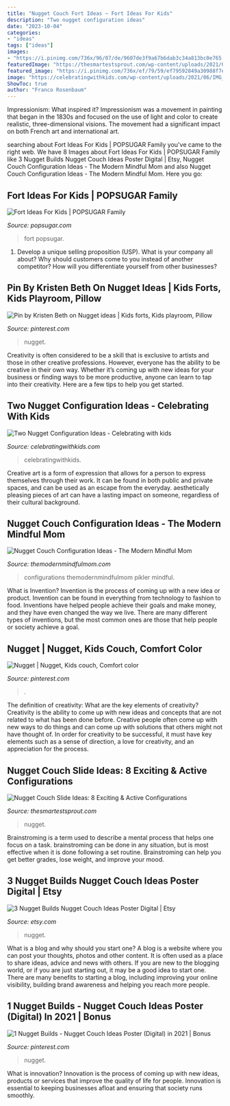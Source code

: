 ```yaml
---
title: "Nugget Couch Fort Ideas ~ Fort Ideas For Kids"
description: "Two nugget configuration ideas"
date: "2023-10-04"
categories:
- "ideas"
tags: ["ideas"]
images:
- "https://i.pinimg.com/736x/96/07/de/9607de3f9a67b6dab3c34a813bc0e765.jpg"
featuredImage: "https://thesmartestsprout.com/wp-content/uploads/2021/05/nugget-couch-slide-ideas-1280x853.jpg"
featured_image: "https://i.pinimg.com/736x/ef/79/59/ef79592849a30988f7e125d9d4e32753.jpg"
image: "https://celebratingwithkids.com/wp-content/uploads/2021/06/IMG_1178-2-1536x2048.jpg"
ShowToc: true
author: "Franco Rosenbaum"
---
```



Impressionism: What inspired it?
Impressionism was a movement in painting that began in the 1830s and focused on the use of light and color to create realistic, three-dimensional visions. The movement had a significant impact on both French art and international art.

	

		
searching about Fort Ideas For Kids | POPSUGAR Family you've came to the right web. We have 8 Images about Fort Ideas For Kids | POPSUGAR Family like 3 Nugget Builds Nugget Couch Ideas Poster Digital | Etsy, Nugget Couch Configuration Ideas - The Modern Mindful Mom and also Nugget Couch Configuration Ideas - The Modern Mindful Mom. Here you go:
		
    
## Fort Ideas For Kids | POPSUGAR Family

<img loading=lazy src="https://media1.popsugar-assets.com/files/thumbor/XOceig7_FmPDsVpKVdcwqKIse5U/fit-in/1200x630/filters:format_auto-!!-:strip_icc-!!-:fill-!white!-/2017/12/18/731/n/42948115/7dc64efe5a37edc9c55dd6.40874193_edit_img_facebook_post_image_file_44410178_1513532750.jpg" onerror="this.onerror=null;this.src='https://tse1.mm.bing.net/th?id=OIP.MA5IKaKG3-kv3P-qE5_M7wHaD4&amp;pid=15.1';" alt="Fort Ideas For Kids | POPSUGAR Family">

_Source: popsugar.com_

>fort popsugar. 

	

1. Develop a unique selling proposition (USP). What is your company all about? Why should customers come to you instead of another competitor? How will you differentiate yourself from other businesses? 

    
## Pin By Kristen Beth On Nugget Ideas | Kids Forts, Kids Playroom, Pillow

<img loading=lazy src="https://i.pinimg.com/736x/6e/b9/08/6eb908c7a008d62d581611a35610a725.jpg" onerror="this.onerror=null;this.src='https://tse4.mm.bing.net/th?id=OIP.ZPXfWn1m5HrFUsOmH2onlQHaNK&amp;pid=15.1';" alt="Pin by Kristen Beth on Nugget ideas | Kids forts, Kids playroom, Pillow">

_Source: pinterest.com_

>nugget. 

	

Creativity is often considered to be a skill that is exclusive to artists and those in other creative professions. However, everyone has the ability to be creative in their own way. Whether it’s coming up with new ideas for your business or finding ways to be more productive, anyone can learn to tap into their creativity. Here are a few tips to help you get started.

    
## Two Nugget Configuration Ideas - Celebrating With Kids

<img loading=lazy src="https://celebratingwithkids.com/wp-content/uploads/2021/06/IMG_1178-2-1536x2048.jpg" onerror="this.onerror=null;this.src='https://tse2.mm.bing.net/th?id=OIP.M_fMHrzuTX5_IvMPG_1b8gHaJ4&amp;pid=15.1';" alt="Two Nugget Configuration Ideas - Celebrating with kids">

_Source: celebratingwithkids.com_

>celebratingwithkids. 

	

Creative art is a form of expression that allows for a person to express themselves through their work. It can be found in both public and private spaces, and can be used as an escape from the everyday. aesthetically pleasing pieces of art can have a lasting impact on someone, regardless of their cultural background.

    
## Nugget Couch Configuration Ideas - The Modern Mindful Mom

<img loading=lazy src="http://themodernmindfulmom.com/wp-content/uploads/2019/12/Screenshot-2019-12-28-21.35.12-e1577587316765-803x1024.png" onerror="this.onerror=null;this.src='https://tse1.mm.bing.net/th?id=OIP.bUdz3xRlT9PG0CZ6i0jgSQHaJc&amp;pid=15.1';" alt="Nugget Couch Configuration Ideas - The Modern Mindful Mom">

_Source: themodernmindfulmom.com_

>configurations themodernmindfulmom pikler mindful. 

	

What is Invention?
Invention is the process of coming up with a new idea or product. Invention can be found in everything from technology to fashion to food. Inventions have helped people achieve their goals and make money, and they have even changed the way we live. There are many different types of inventions, but the most common ones are those that help people or society achieve a goal.

    
## Nugget | Nugget, Kids Couch, Comfort Color

<img loading=lazy src="https://i.pinimg.com/736x/96/07/de/9607de3f9a67b6dab3c34a813bc0e765.jpg" onerror="this.onerror=null;this.src='https://tse3.mm.bing.net/th?id=OIP.MO32Kg6KBLc5H6gArSsa0gHaJ4&amp;pid=15.1';" alt="Nugget | Nugget, Kids couch, Comfort color">

_Source: pinterest.com_

>. 

	

The definition of creativity: What are the key elements of creativity?
Creativity is the ability to come up with new ideas and concepts that are not related to what has been done before. Creative people often come up with new ways to do things and can come up with solutions that others might not have thought of. In order for creativity to be successful, it must have key elements such as a sense of direction, a love for creativity, and an appreciation for the process.

    
## Nugget Couch Slide Ideas: 8 Exciting &amp; Active Configurations

<img loading=lazy src="https://thesmartestsprout.com/wp-content/uploads/2021/05/nugget-couch-slide-ideas-1280x853.jpg" onerror="this.onerror=null;this.src='https://tse2.mm.bing.net/th?id=OIP.PZDWYCb3-UNxQ7vt__B-lQHaE7&amp;pid=15.1';" alt="Nugget Couch Slide Ideas: 8 Exciting &amp; Active Configurations">

_Source: thesmartestsprout.com_

>nugget. 

	

Brainstroming is a term used to describe a mental process that helps one focus on a task. brainstroming can be done in any situation, but is most effective when it is done following a set routine. Brainstroming can help you get better grades, lose weight, and improve your mood.

    
## 3 Nugget Builds Nugget Couch Ideas Poster Digital | Etsy

<img loading=lazy src="https://i.etsystatic.com/26974341/r/il/de885b/2896284151/il_1140xN.2896284151_8h1k.jpg" onerror="this.onerror=null;this.src='https://tse3.mm.bing.net/th?id=OIP.2ncZl_s_RMQijkcH2H0UfQHaJ4&amp;pid=15.1';" alt="3 Nugget Builds Nugget Couch Ideas Poster Digital | Etsy">

_Source: etsy.com_

>nugget. 

	

What is a blog and why should you start one?
A blog is a website where you can post your thoughts, photos and other content. It is often used as a place to share ideas, advice and news with others. If you are new to the blogging world, or if you are just starting out, it may be a good idea to start one. There are many benefits to starting a blog, including improving your online visibility, building brand awareness and helping you reach more people.

    
## 1 Nugget Builds - Nugget Couch Ideas Poster (Digital) In 2021 | Bonus

<img loading=lazy src="https://i.pinimg.com/736x/ef/79/59/ef79592849a30988f7e125d9d4e32753.jpg" onerror="this.onerror=null;this.src='https://tse4.mm.bing.net/th?id=OIP.AWm-2qJMy1m8Fut_ej_fEwHaJ3&amp;pid=15.1';" alt="1 Nugget Builds - Nugget Couch Ideas Poster (Digital) in 2021 | Bonus">

_Source: pinterest.com_

>nugget. 

	

What is innovation?
Innovation is the process of coming up with new ideas, products or services that improve the quality of life for people. Innovation is essential to keeping businesses afloat and ensuring that society runs smoothly.

